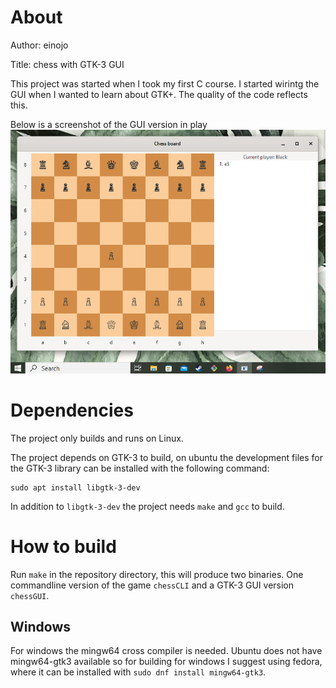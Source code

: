 # About
Author: einojo

Title: chess with GTK-3 GUI

This project was started when I took my first C course. I started wirintg the GUI when I wanted to learn about GTK+.
The quality of the code reflects this.

Below is a screenshot of the GUI version in play
![(Screenshot of Chess GUI running on windows 10)](/images/chess-under-windows10.png)

# Dependencies

The project only builds and runs on Linux.

The project depends on GTK-3 to build, on ubuntu the development files for the GTK-3 library can be installed with the following command:

```
sudo apt install libgtk-3-dev
```

In addition to `libgtk-3-dev` the project needs `make` and `gcc` to build.

# How to build

Run `make` in the repository directory, this will produce two binaries. One commandline version of the game `chessCLI` and a GTK-3 GUI version `chessGUI`.

## Windows

For windows the mingw64 cross compiler is needed. Ubuntu does not have mingw64-gtk3 available
so for building for windows I suggest using fedora, where it can be installed with
`sudo dnf install mingw64-gtk3`. 
